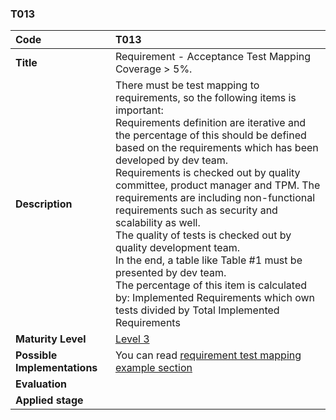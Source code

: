 ### T013

| **Code**           | **T013** |
| :--               | :--      |
| **Title**          | Requirement - Acceptance Test Mapping Coverage > 5%. |
| **Description**    | There must be test mapping to requirements, so the following items is important:<br>Requirements definition are iterative and the percentage of this should be defined based on the requirements which has been developed by dev team.<br>Requirements is checked out by quality committee, product manager and TPM. The requirements are including non-functional requirements such as security and scalability as well.<br>The quality of tests is checked out by quality development team.<br>In the end, a table like Table #1 must be presented by dev team.<br>The percentage of this item is calculated by: Implemented Requirements which own tests divided by Total Implemented Requirements  |
| **Maturity Level** | [Level 3](/levels#level-3) |
| **Possible Implementations** | You can read [requirement test mapping example section](../../docs/requirement-test-mapping) |
| **Evaluation**     | |
| **Applied stage**  | |
